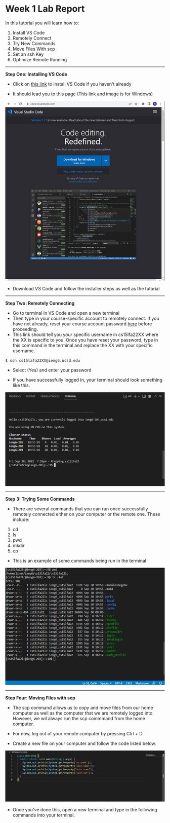 # Week 1 Lab Report

In this tutorial you will learn how to: 

1. Install VS Code
2. Remotely Connect
3. Try New Commands
4. Move Files With scp
5. Set an ssh Key
6. Optimize Remote Running

---

**Step One: Installing VS Code**

* Click on [this link](https://code.visualstudio.com/) to install VS Code if you haven't already

* It should lead you to this page (This link and image is for Windows)

![my image](VS-Code.png)

* Download VS Code and follow the installer steps as well as the tutorial 

---

**Step Two: Remotely Connecting**

* Go to terminal in VS Code and open a new terminal 
* Then type in your course-specific account to remotely connect. If you have not already, reset your course account password [here](https://sdacs.ucsd.edu/~icc/index.php) before proceeding. 
* This link should tell you your specific username in cs15lfa22XX where the XX is specific to you. 
Once you have reset your password, type in this command in the terminal and replace the XX with your specific username.

```
$ ssh cs15lafa22XX@ieng6.ucsd.edu
```
* Select (Yes) and enter your password 

* If you have successfully logged in, your terminal should look something like this. 

![terminal](terminal.png)

---

**Step 3: Trying Some Commands**

* There are several commands that you can run once successfully remotely connected either on your computer or the remote one. These include: 

1. cd
2. ls
3. pwd
4. mkdir
5. cp

* This is an example of some commands being run in the terminal

![commands](commands.png)

---

**Step Four: Moving Files with scp**

* The scp command allows us to copy and move files from our home computer as well as the computer that we are remotely logged into. However, we wil always run the scp commmand from the home computer. 

* For now, log out of your remote computer by pressing Ctrl + D. 

* Create a new file on your computer and follow the code listed below. 

![whereAmI](whereAmI.png)

* Once you've done this, open a new terminal and type in the following commands into your terminal. 



